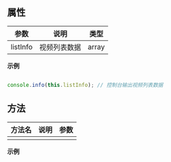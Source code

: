 ##   属性

| 参数    | 说明      | 类型 |
| ------- |---------|-----| 
|  listInfo  |  视频列表数据  |  array  | 
 

**示例**
```javascript

console.info(this.listInfo); // 控制台输出视频列表数据
```
##   方法

| 方法名    | 说明      | 参数 |
| ------- |---------|-----| 
|    |    |    | 






**示例**
```javascript
 

```
